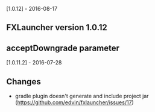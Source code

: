 [1.0.12] - 2016-08-17

## FXLauncher version 1.0.12
## acceptDowngrade parameter

[1.0.11.2] - 2016-07-28 

## Changes 

- gradle plugin doesn't generate and include project jar (https://github.com/edvin/fxlauncher/issues/17)